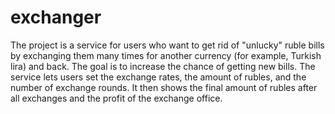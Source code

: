 # exchanger
The project is a service for users who want to get rid of "unlucky" ruble bills by exchanging them many times for another currency (for example, Turkish lira) and back. The goal is to increase the chance of getting new bills. The service lets users set the exchange rates, the amount of rubles, and the number of exchange rounds. It then shows the final amount of rubles after all exchanges and the profit of the exchange office.